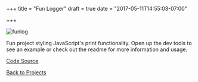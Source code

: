 +++
title = "Fun Logger"
draft = true
date = "2017-05-11T14:55:03-07:00"

+++

![funlog](https://rawgit.com/berto/fun-logger/master/assets/methods.png)

Fun project styling JavaScript's print functionality. Open up the dev tools to see an example or 
check out the readme for more information and usage.

[Code Source](https://github.com/berto/fun-logger)

[Back to Projects](/projects)
